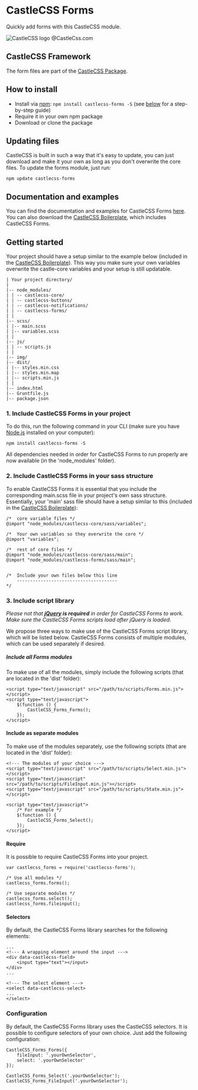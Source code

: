 # CastleCSS Forms
Quickly add forms with this CastleCSS module.

![CastleCSS logo @CastleCss.com](https://www.doordarius.nl/castlecss-logo-250.png)

## CastleCSS Framework
The form files are part of the [CastleCSS Package](https://github.com/CastleCSS/castlecss).

## How to install
- Install via [npm](https://www.npmjs.com/): ```npm install castlecss-forms -S``` (see [below](#getting-started) for a step-by-step guide)
- Require it in your own npm package
- Download or clone the package

## Updating files
CastleCSS is built in such a way that it's easy to update, you can just download and make it your own as long as you don't overwrite the core files. To update the forms module, just run:

```npm update castlecss-forms```

## Documentation and examples
You can find the documentation and examples for CastleCSS Forms [here](http://www.castlecss.com/forms.html). You can also download the [CastleCSS Boilerplate](https://github.com/castlecss/castlecss-boilerplate), which includes CastleCSS Forms.


## Getting started

Your project should have a setup similar to the example below (included in the [CastleCSS Boilerplate](https://github.com/CastleCSS/castlecss-boilerplate)).
This way you make sure your own variables overwrite the castle-core variables and your setup is still updatable.

```
| Your project directory/
|
|-- node_modules/
| | -- castlecss-core/
| | -- castlecss-buttons/
| | -- castlecss-notifications/
| | -- castlecss-forms/
| | 
|-- scss/
| |-- main.scss
| |-- variables.scss
| |
|-- js/
| | -- scripts.js
| |
|-- img/
|-- dist/
| |-- styles.min.css
| |-- styles.min.map
| |-- scripts.min.js
| |
|-- index.html
|-- Gruntfile.js
|-- package.json
```

### 1. Include CastleCSS Forms in your project
To do this, run the following command in your CLI (make sure you have [Node.js](https://nodejs.org/en/download/) installed on your computer):

```npm install castlecss-forms -S```

All dependencies needed in order for CastleCSS Forms to run properly are now available (in the 'node_modules' folder).


### 2. Include CastleCSS Forms in your sass structure
To enable CastleCSS Forms it is essential that you include the corresponding main.scss file in your project's own sass structure. Essentially, your 'main' sass file should have a setup similar to this (included in the [CastleCSS Boilerplate](https://github.com/CastleCSS/castlecss-boilerplate)): 

```
/*  core variable files */
@import "node_modules/castlecss-core/sass/variables";

/*  Your own variables so they overwrite the core */
@import "variables";

/*  rest of core files */
@import "node_modules/castlecss-core/sass/main";
@import "node_modules/castlecss-forms/sass/main";

 
/*  Include your own files below this line
    --------------------------------------
*/
```

### 3. Include script library

_Please not that **[jQuery](https://jquery.com/download/) is required** in order for CastleCSS Forms to work. Make sure the CastleCSS Forms scripts load after jQuery is loaded_.

We propose three ways to make use of the CastleCSS Forms script library, which will be listed below. CastleCSS Forms consists of multiple modules, which can be used separately if desired. 

##### Include all Forms modules
To make use of all the modules, simply include the following scripts (that are located in the 'dist' folder):

```
<script type="text/javascript" src="/path/to/scripts/Forms.min.js"></script>
<script type="text/javascript">
	$(function () {
		CastleCSS_Forms_Forms();
	});
</script>
```

#### Include as separate modules
To make use of the modules separately, use the following scripts (that are located in the 'dist' folder):

```
<!--- The modules of your choice --->
<script type="text/javascript" src="/path/to/scripts/Select.min.js"></script>
<script type="text/javascript" src="/path/to/scripts/FileInput.min.js"></script>
<script type="text/javascript" src="/path/to/scripts/State.min.js"></script>

<script type="text/javascript">
	/* For example */
	$(function () {
		CastleCSS_Forms_Select();
	});
</script>
```



#### Require
It is possible to require CastleCSS Forms into your project.

```
var castlecss_forms = require('castlecss-forms');

/* Use all modules */
castlecss_forms.forms();

/* Use separate modules */
castlecss_forms.select();
castlecss_forms.fileinput();
```

#### Selectors
By default, the CastleCSS Forms library searches for the following elements:

```
...
<!--- A wrapping element around the input --->
<div data-castlecss-field> 
	<input type="text"></input>
</div>
...

<!--- The select element --->
<select data-castlecss-select>
...
</select>
```

### Configuration
By default, the CastleCSS Forms library uses the CastleCSS selectors.
It is possible to configure selectors of your own choice. Just add the following configuration:

```
CastleCSS_Forms_Forms({
	fileInput: '.yourOwnSelector',
	select: '.yourOwnSelector'
});

CastleCSS_Forms_Select('.yourOwnSelector');
CastleCSS_Forms_FileInput('.yourOwnSelector');
```

